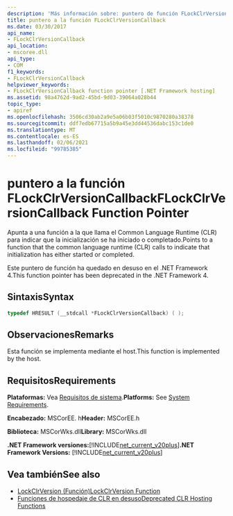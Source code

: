 ```yaml
---
description: 'Más información sobre: puntero de función FLockClrVersionCallback'
title: puntero a la función FLockClrVersionCallback
ms.date: 03/30/2017
api_name:
- FLockClrVersionCallback
api_location:
- mscoree.dll
api_type:
- COM
f1_keywords:
- FLockClrVersionCallback
helpviewer_keywords:
- FLockClrVersionCallback function pointer [.NET Framework hosting]
ms.assetid: 98a4762d-9ad2-45bd-9d03-39064a028b44
topic_type:
- apiref
ms.openlocfilehash: 3506cd30ab2a9e5a06b03f5010c9870280a38378
ms.sourcegitcommit: ddf7edb67715a5b9a45e3dd44536dabc153c1de0
ms.translationtype: MT
ms.contentlocale: es-ES
ms.lasthandoff: 02/06/2021
ms.locfileid: "99785385"
---
```

# <a name="flockclrversioncallback-function-pointer"></a><span data-ttu-id="4124b-103">puntero a la función FLockClrVersionCallback</span><span class="sxs-lookup"><span data-stu-id="4124b-103">FLockClrVersionCallback Function Pointer</span></span>

<span data-ttu-id="4124b-104">Apunta a una función a la que llama el Common Language Runtime (CLR) para indicar que la inicialización se ha iniciado o completado.</span><span class="sxs-lookup"><span data-stu-id="4124b-104">Points to a function that the common language runtime (CLR) calls to indicate that initialization has either started or completed.</span></span>  
  
 <span data-ttu-id="4124b-105">Este puntero de función ha quedado en desuso en el .NET Framework 4.</span><span class="sxs-lookup"><span data-stu-id="4124b-105">This function pointer has been deprecated in the .NET Framework 4.</span></span>  
  
## <a name="syntax"></a><span data-ttu-id="4124b-106">Sintaxis</span><span class="sxs-lookup"><span data-stu-id="4124b-106">Syntax</span></span>  
  
```cpp  
typedef HRESULT (__stdcall *FLockClrVersionCallback) ( );  
```  
  
## <a name="remarks"></a><span data-ttu-id="4124b-107">Observaciones</span><span class="sxs-lookup"><span data-stu-id="4124b-107">Remarks</span></span>  

 <span data-ttu-id="4124b-108">Esta función se implementa mediante el host.</span><span class="sxs-lookup"><span data-stu-id="4124b-108">This function is implemented by the host.</span></span>  
  
## <a name="requirements"></a><span data-ttu-id="4124b-109">Requisitos</span><span class="sxs-lookup"><span data-stu-id="4124b-109">Requirements</span></span>  

 <span data-ttu-id="4124b-110">**Plataformas:** Vea [Requisitos de sistema](../../get-started/system-requirements.md).</span><span class="sxs-lookup"><span data-stu-id="4124b-110">**Platforms:** See [System Requirements](../../get-started/system-requirements.md).</span></span>  
  
 <span data-ttu-id="4124b-111">**Encabezado:** MSCorEE. h</span><span class="sxs-lookup"><span data-stu-id="4124b-111">**Header:** MSCorEE.h</span></span>  
  
 <span data-ttu-id="4124b-112">**Biblioteca:** MSCorWks.dll</span><span class="sxs-lookup"><span data-stu-id="4124b-112">**Library:** MSCorWks.dll</span></span>  
  
 <span data-ttu-id="4124b-113">**.NET Framework versiones:**[!INCLUDE[net_current_v20plus](../../../../includes/net-current-v20plus-md.md)]</span><span class="sxs-lookup"><span data-stu-id="4124b-113">**.NET Framework Versions:** [!INCLUDE[net_current_v20plus](../../../../includes/net-current-v20plus-md.md)]</span></span>  
  
## <a name="see-also"></a><span data-ttu-id="4124b-114">Vea también</span><span class="sxs-lookup"><span data-stu-id="4124b-114">See also</span></span>

- [<span data-ttu-id="4124b-115">LockClrVersion (Función)</span><span class="sxs-lookup"><span data-stu-id="4124b-115">LockClrVersion Function</span></span>](lockclrversion-function.md)
- [<span data-ttu-id="4124b-116">Funciones de hospedaje de CLR en desuso</span><span class="sxs-lookup"><span data-stu-id="4124b-116">Deprecated CLR Hosting Functions</span></span>](deprecated-clr-hosting-functions.md)
